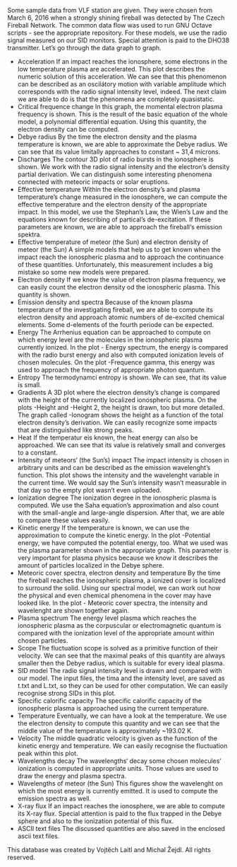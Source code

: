 Some sample data from VLF station are given. They were chosen from March 6, 2016 when a strongly shining fireball was detected by The Czech Fireball Network. The common data flow was used to run GNU Octave scripts - see the appropriate repository. 
For these models, we use the radio signal measured on our SID monitors. Special attention is paid to the DHO38 transmitter.
Let’s go through the data graph to graph.
- Acceleration
If an impact reaches the ionosphere, some electrons in the low temperature plasma are accelerated. This plot describes the numeric solution of this acceleration. We can see that this phenomenon can be described as an oscilátory motion with variable amplitude which corresponds with the radio signal intensity level, indeed. The next claim we are able to do is that the phenomena are completely quasistatic.
- Critical frequence change
In this graph, the momental electron plasma frequency is shown. This is the result of the basic equation of the whole model, a polynomial differential equation. Using this quantity, the electron density can be computed.
- Debye radius
By the time the electron density and the plasma temperature is known, we are able to approximate the Debye radius. We can see that its value limitally approaches to constant ~ 31,4 microns.
- Discharges
The contour 3D plot of radio bursts in the ionosphere is shown. We work with the radio signal intensity and the electron’s density partial derivation. We can distinguish some interesting phenomena connected with meteoric impacts or solar eruptions.
- Effective temperature
Within the electron density’s and plasma temperature’s change measured in the ionosphere, we can compute the effective temperature and the electron density of the appropriate impact. In this model, we use the Stephan’s Law, the Wien’s Law and the equations known for describing of partical’s de-excitation. If these parameters are known, we are able to approach the fireball‘s emission spektra.
- Effective temperature of meteor (the Sun) and electron density of meteor (the Sun)
A simple models that help us to get known when the impact reach the ionospheric plasma and to approach the continuance of these quantities. Unfortunately, this measurement includes a big mistake so some new models were prepared.
- Electron density
If we know the value of electron plasma frequency, we can easily count the electron density od the ionospheric plasma. This quantity is shown.
- Emission density and spectra
Because of the known plasma temperature of the investigating fireball, we are able to compute its electron density and approach atomic numbers of de-excited chemical elements. Some d-elements of the fourth periode can be expected. 
- Energy 
The Arrhenius equation can be approached to compute on which energy level are the molecules in the ionospheric plasma currently ionized. In the plot - Energy spectrum, the energy is compared with the radio burst energy and also with computed ionization levels of chosen molecules. On the plot -Frequence gamma, this energy was used to approach the frequency of appropriate photon quantum.
- Entropy 
The termodynamci entropy is shown. We can see, that its value is small.
- Gradients
A 3D plot where the electron density’s change is compared with the height of the currently localized ionospheric plasma. On the plots -Height and -Height 2, the height is drawn, too but more detailed. The graph called -Ionogram shows the height as a function of the total electron density’s derivation. We can easily recognize some impacts that are distinguished like strong peaks.
- Heat
If the temperatur eis known, the heat energy can also be approached. We can see that its value is relatively small and converges to a constant.
- Intensity of meteors‘ (the Sun’s) impact
The impact intensity is chosen in arbitrary units and can be described as the emission wavelenght’s function. This plot shows the intensity and the wavelenght variable in the current time. We would say the Sun’s intensity wasn’t measurable in that day so the empty plot wasn’t even uploaded.
- Ionization degree
The ionization degree in the ionospheric plasma is computed. We use the Saha equation’s approximation and also count with the small-angle and large-angle dispersion. After that, we are able to compare these values easily.
- Kinetic energy
If the temperature is known, we can use the approximation to compute the kinetic energy. In the plot -Potential energy, we have computed the potential energy, too. What we used was the plasma parameter shown in the appropriate graph. This parameter is very important for plasma physics because we know it describes the amount of particles localized in the Debye sphere.
- Meteoric cover spectra, electron density and temperature
By the time the fireball reaches the ionospheric plasma, a ionized cover is localized to surround the solid. Using our spectral model, we can work out how the physical and even chemical phenomena in the cover may have looked like. In the plot - Meteoric cover spectra, the intensity and wavelenght are shown together again.
- Plasma spectrum
The energy level plasma which reaches the ionospheric plasma as the corpuscular or electromagnetic quantum is compared with the ionization level of the appropriate amount within chosen particles.
- Scope
The fluctuation scope is solved as a primitive function of their velocity. We can see that the maximal peaks of this quantity are always smaller then the Debye radius, which is suitable for every ideal plasma.
- SID model
The radio signal intensity level is drawn and compared with our model. The input files, the tima and the intensity level, are saved as t.txt and L.txt, so they can be used for other computation. We can easily recognise strong SIDs in this plot.
- Specific calorific capacity
The specific calorific capacity of the ionospheric plasma is approached using the current temperature.
- Temperature
Eventually, we can have a look at the temperature. We use the electron density to compute this quantity and we can see that the middle value of the temperature is approximately ~193.02 K.
- Velocity
The middle quadratic velocity is given as the function of the kinetic energy and temperature. We can easily recognise the fluctuation peak within this plot.
- Wavelengths decay
The wavelengths‘ decay some chosen molecules‘ ionization is computed in appropriate units. Those values are used to draw the energy and plasma spectra.
- Wavelengths of meteor (the Sun)
This figures show the wavelenght on which the most energy is currently emitted. It is used to compute the emission spectra as well.
- X-ray flux
If an impact reaches the ionosphere, we are able to compute its X-ray flux. Special attention is paid to the flux trapped in the Debye sphere and also to the ionization potential of this flux.
- ASCII text files
The discussed quantities are also saved in the enclosed ascii text files.

This database was created by Vojtěch Laitl and Michal Žejdl. All rights reserved.
